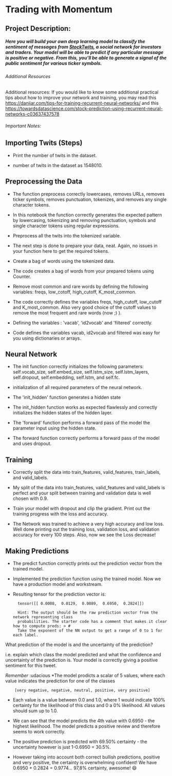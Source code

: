 # Trading with Momentum

## Project Description: 

##### Here you will build your own deep learning model to classify the sentiment of messages from [StockTwits](https://stocktwits.com/), a social network for investors and traders. Your model will be able to predict if any particular message is positive or negative. From this, you'll be able to generate a signal of the public sentiment for various ticker symbols.


###### *Additional Resources*

Additional resources: If you would like to know some additional practical tips about how to improve your network and training, you may read this https://danijar.com/tips-for-training-recurrent-neural-networks/ and this https://towardsdatascience.com/stock-prediction-using-recurrent-neural-networks-c03637437578


###### *Important Notes*: 

## Importing Twits (Steps)

* Print the number of twits in the dataset.

- number of twits in the dataset as 1548010.

## Preprocessing the Data

* The function preprocess correctly lowercases, removes URLs, removes ticker symbols, removes punctuation, tokenizes, and removes any single character tokens.

- In this notebook the function correctly generates the expected pattern by lowercasing, tokenizing and removing punctuation, symbols and single character tokens using regular expressions.

* Preprocess all the twits into the tokenized variable.

- The next step is done to prepare your data, neat. Again, no issues in your function here to get the required tokens.

* Create a bag of words using the tokenized data.

- The code creates a bag of words from your prepared tokens using Counter.

* Remove most common and rare words by defining the following variables: freqs, low_cotoff, high_cutoff, K_most_common.

- The code correctly defines the variables freqs, high_cutoff, low_cutoff and K_most_common. Also very good choice of the cutoff values to remove the most frequent and rare words (now ;) ).

* Defining the variables : 'vacab', 'id2vocab' and 'filtered' correctly.

- Code defines the variables vacab, id2vocab and filtered was easy for you using dictionaries or arrays.

## Neural Network

* The init function correctly initializes the following parameters: self.vocab_size, self.embed_size, self.lstm_size, self.lstm_layers, self.dropout, self.embedding, self.lstm, and self.fc.

- initialization of all required parameters of the neural network.

* The 'init_hidden' function generates a hidden state

- The init_hidden function works as expected flawlessly and correctly initializes the hidden states of the hidden layer.

* The 'forward' function performs a forward pass of the model the parameter input using the hidden state.

- The forward function correctly performs a forward pass of the model and uses dropout.

## Training

* Correctly split the data into train_features, valid_features, train_labels, and valid_labels.

- My split of the data into train_features, valid_features and valid_labels is perfect and your split between training and validation data is well chosen with 0.9.

* Train your model with dropout and clip the gradient. Print out the training progress with the loss and accuracy.

- The Network was trained to achieve a very high accuracy and low loss. Well done printing out the training loss, validation loss, and validation accuracy for every 100 steps. Also, now we see the Loss decrease!

## Making Predictions

* The predict function correctly prints out the prediction vector from the trained model.

- Implemented the prediction function using the trained model. Now we have a production model and workstream.

* Resulting tensor for the prediction vector is:

        tensor([[ 0.0008,  0.0129,  0.0089,  0.6950,  0.2824]])

        Hint: The output should be the raw prediction vector from the network representing class 
        probabilities. The starter code has a comment that makes it clear how to compute preds: > # 
        Take the exponent of the NN output to get a range of 0 to 1 for each label.

What prediction of the model is and the uncertainty of the prediction?

i.e. explain which class the model predicted and what the confidence and uncertainty of the prediction is. Your model is correctly giving a positive sentiment for this tweet.

*Remember* :udacious
*The model prodicts a scalar of 5 values, where each value indicates the prediction for one of the classes

        [very negative, negative, neutral, positive, very positive]

* Each value is a value between 0.0 and 1.0, where 1 would indicate 100% certainty for the likelihood of this class and 0 a 0% likelihood. All values should sum up to 1.0.

* We can see that the model predicts the 4th value with 0.6950 - the highest likelihood. The model predicts a positive review and therefore seems to work correctly.

* The positive prediction is predicted with 69.50% certainty - the uncertainty however is just 1-0.6950 = 30.5%.

* However taking into account both correct bullish predictions, positive and very positive, the certainty is overwhelming confident! We have 0.6950 + 0.2824 = 0.9774... 97,8% certainty, awesome! :smile:
